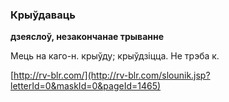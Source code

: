 ### Крыўдаваць
**дзеяслоў, незакончанае трыванне**

Мець на каго-н. крыўду; крыўдзіцца. Не трэба к.

<a rel="author">[http://rv-blr.com/](http://rv-blr.com/slounik.jsp?letterId=0&maskId=0&pageId=1465)</a>
